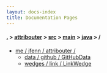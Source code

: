 ```yaml
---
layout: docs-index
title: Documentation Pages
---
```

#### [.](./../../../../index) > [attribouter](./../../../index) > [src](./../../index) > [main](./../index) > [java](./index) > **/**

- [me / jfenn / attribouter /](me/jfenn/attribouter)
	- [data / github / GitHubData](me/jfenn/attribouter/data/github/GitHubData)
	- [wedges / link / LinkWedge](me/jfenn/attribouter/wedges/link/LinkWedge)
